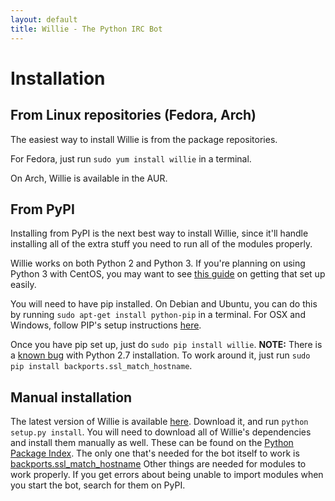 ```yaml
---
layout: default
title: Willie - The Python IRC Bot
---
```


# Installation
## From Linux repositories (Fedora, Arch)
The easiest way to install Willie is from the package repositories.

For Fedora, just run `sudo yum install willie` in a terminal.

On Arch, Willie is available in the AUR.

## From PyPI
Installing from PyPI is the next best way to install Willie, since it'll handle
installing all of the extra stuff you need to run all of the modules properly.

Willie works on both Python 2 and Python 3. If you're planning on using Python
3 with CentOS, you may want to see [this guide](/python3-centos7.html) on
getting that set up easily.

You will need to have pip installed. On Debian and Ubuntu, you can do this by
running `sudo apt-get install python-pip` in a terminal. For OSX and Windows,
follow PIP's setup instructions
[here](http://pip.readthedocs.org/en/latest/installing.html).

Once you have pip set up, just do `sudo pip install willie`. **NOTE:** There is
a [known bug](https://github.com/embolalia/willie/issues/661) with Python 2.7
installation. To work around it, just run
`sudo pip install backports.ssl_match_hostname`.

## Manual installation
The latest version of Willie is available
[here](https://github.com/embolalia/willie/releases/latest). Download it, and
run `python setup.py install`. You will need to download all of Willie's
dependencies and install them manually as well. These can be found on the
[Python Package Index](https://pypi.python.org/pypi). The only one that's
needed for the bot itself to work is
[backports.ssl\_match\_hostname](https://pypi.python.org/pypi/backports.ssl_match_hostname/3.4.0.2)
Other things are needed for modules to work properly. If you get errors about
being unable to import modules when you start the bot, search for them on PyPI.
